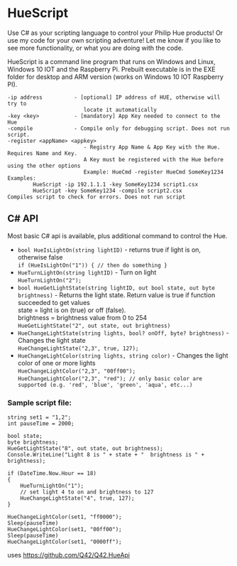 # HueScript
Use C# as your scripting language to control your Philip Hue products!
Or use my code for your own scripting adventure! Let me know if you like to see more functionality, or what you are doing with the code.

HueScript is a command line program that runs on Windows and Linux, Windows 10 IOT and the Raspberry Pi. 
Prebuilt executable is in the EXE folder for desktop and ARM version (works on Windows 10 IOT Raspberry PI).

```
-ip address          - [optional] IP address of HUE, otherwise will try to
                        locate it automatically
-key <key>           - [mandatory] App Key needed to connect to the Hue
-compile             - Compile only for debugging script. Does not run script.
-register <appName> <appkey>
                        - Registry App Name & App Key with the Hue. Requires Name and Key.
                        A Key must be registered with the Hue before using the other options
                        Example: HueCmd -register HueCmd SomeKey1234
Examples:
        HueScript -ip 192.1.1.1 -key SomeKey1234 script1.csx
        HueScript -key SomeKey1234 -compile script2.csx            Compiles script to check for errors. Does not run script
```

## C# API
Most basic C# api is available, plus additional command to control the Hue.

 - `bool HueIsLightOn(string lightID)` - returns true if light is on, otherwise false <br />
`if (HueIsLightOn("1")) { // then do something }`
 - `HueTurnLightOn(string lightID)` - Turn on light <br />
 `HueTurnLightOn("2");`
 - `bool HueGetLightState(string lightID, out bool state, out byte brightness)` - Returns the light state. Return value is true if function succeeded to get values<br />
 state = light is on (true) or off (false). <br />
 brightness = brightness value from 0 to 254 <br />
`HueGetLightState("2", out state, out brightness)`
 - `HueChangeLightState(string lights, bool? onOff, byte? brightness)` - Changes the light state <br />
 `HueChangeLightState("2,3", true, 127);`
 - `HueChangeLightColor(string lights, string color)` - Changes the light color of one or more lights <br />
 `HueChangeLightColor("2,3", "00ff00");` <br />
 `HueChangeLightColor("2,3", "red"); // only basic color are supported (e.g. 'red', 'blue', 'green', 'aqua', etc...)`


### Sample script file:

```
string set1 = "1,2";
int pauseTime = 2000;

bool state;
byte brightness;
HueGetLightState("8", out state, out brightness);
Console.WriteLine("Light 8 is " + state + "  brightness is " + brightness);

if (DateTime.Now.Hour == 18)
{
    HueTurnLightOn("1");
    // set light 4 to on and brightness to 127
    HueChangeLightState("4", true, 127);
}

HueChangeLightColor(set1, "ff0000");
Sleep(pauseTime)
HueChangeLightColor(set1, "00ff00");
Sleep(pauseTime)
HueChangeLightColor(set1, "0000ff");
```

uses https://github.com/Q42/Q42.HueApi
